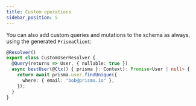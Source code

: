 ```yaml
---
title: Custom operations
sidebar_position: 5
---
```


You can also add custom queries and mutations to the schema as always, using the generated `PrismaClient`:

```ts
@Resolver()
export class CustomUserResolver {
  @Query(returns => User, { nullable: true })
  async bestUser(@Ctx() { prisma }: Context): Promise<User | null> {
    return await prisma.user.findUnique({
      where: { email: "bob@prisma.io" },
    });
  }
}
```
